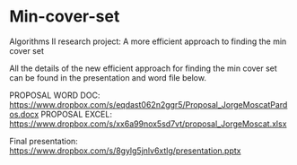 Min-cover-set
=============

Algorithms II research project: A more efficient approach to finding the min cover set


All the details of the new efficient approach for finding the min cover set can be found in the presentation and word file below. 

PROPOSAL WORD DOC: https://www.dropbox.com/s/eqdast062n2ggr5/Proposal_JorgeMoscatPardos.docx
PROPOSAL EXCEL: https://www.dropbox.com/s/xx6a99nox5sd7vt/proposal_JorgeMoscat.xlsx

Final presentation: https://www.dropbox.com/s/8gylg5jnlv6xtlg/presentation.pptx



